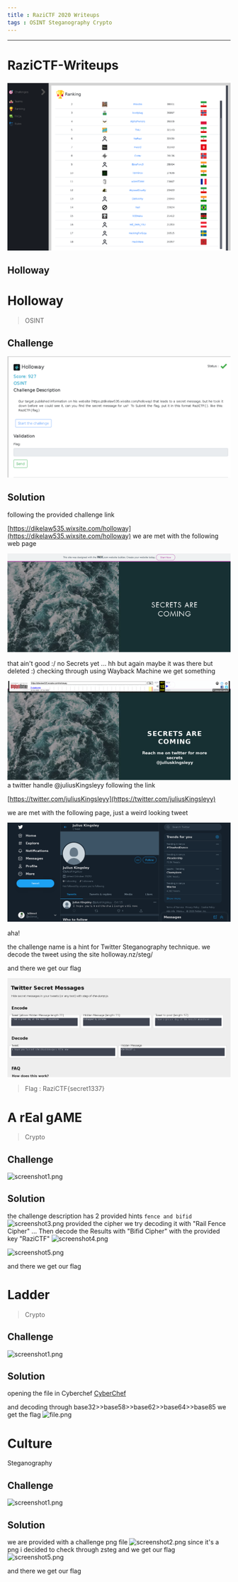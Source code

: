 ```yaml
---
title : RaziCTF 2020 Writeups
tags : OSINT Steganography Crypto
---
```


---

# RaziCTF-Writeups

![scoreboard.png](/img/razictf/Scoreboard.png)


## Holloway

# Holloway

> OSINT

## Challenge

![screenshot1.png](/img/razictf/HollowayDec.png)


## Solution

following the provided challenge link

[https://dikelaw535.wixsite.com/holloway](https://dikelaw535.wixsite.com/holloway)
we are met with the following web page

![screenshot2.png](/img/razictf/Wixsite.png)

that ain't good :/ no Secrets yet ... hh
but again maybe it was there but deleted :)
checking through using Wayback Machine we get something

![screenshot3.png](/img/razictf/Waybackurl.png)
a twitter handle @juliusKingsleyy 
following the link 

[https://twitter.com/juliusKingsleyy](https://twitter.com/juliusKingsleyy)

we are met with the following page, just a weird looking tweet 

![screenshot4.png](/img/razictf/JuliusKingsleyy.png)

aha! 

the challenge name is a hint for Twitter Steganography technique. 
we decode the tweet using the site
holloway.nz/steg/

and there we get our flag 

![screenshot5.png](/img/razictf/holloway.png)

> Flag : RaziCTF{secret1337}

# A rEal gAME
> Crypto

## Challenge

![screenshot1.png](/img/ChallengeDesc.png)


## Solution
the challenge description has 2 provided hints ```fence and bifid```
![screenshot3.png](/img/Cipher.png)
provided the cipher we try decoding it with "Rail Fence Cipher" ...
Then decode the Results with "Bifid Cipher"
with the provided key "RaziCTF"
![screenshot4.png](/img/RailFenceDecoder.png)


![screenshot5.png](/img/BifidDecode.png)

and there we get our flag

# Ladder

> Crypto

## Challenge

![screenshot1.png](/img/Desc.png)


## Solution
opening the file in Cyberchef 
[CyberChef](gchq.github.io/CyberChef/)

and decoding through 
base32>>base58>>base62>>base64>>base85 
we get the flag
![file.png](/img/CyberChef.png)

# Culture
Steganography

## Challenge

![screenshot1.png](/img/Culture.png)


## Solution
we are provided with a challenge png file
![screenshot2.png](/img/enc.png)
since it's a png i decided to check through zsteg 
and we get our flag
![screenshot5.png](/img/flag.png)

and there we get our flag
